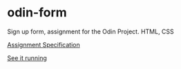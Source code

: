 # odin-form
Sign up form, assignment for the Odin Project.
HTML, CSS

[Assignment Specification](https://www.theodinproject.com/lessons/node-path-intermediate-html-and-css-sign-up-form)


[See it running](https://karhic.github.io/odin-form/)

